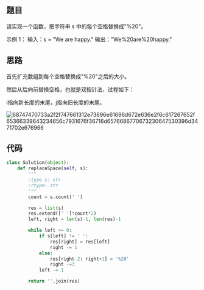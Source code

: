 题目
----
请实现一个函数，把字符串 s 中的每个空格替换成"%20"。

示例 1： 输入：s = "We are happy."
输出："We%20are%20happy."

思路
----
首先扩充数组到每个空格替换成"%20"之后的大小。

然后从后向前替换空格，也就是双指针法，过程如下：

i指向新长度的末尾，j指向旧长度的末尾。

![68747470733a2f2f747661312e73696e61696d672e636e2f6c617267652f65366339643234656c7931676f36716d6576686770673230647530396d3471702e676966](https://user-images.githubusercontent.com/62086490/145541738-0593c920-8766-4ff0-826f-dd63fc899950.gif)

代码
----
```python
class Solution(object):
    def replaceSpace(self, s):
        """
        :type s: str
        :rtype: str
        """
        count = s.count(' ')

        res = list(s)
        res.extend([' ']*count*2)
        left, right = len(s)-1, len(res)-1

        while left >= 0:
            if s[left] != ' ':
                res[right] = res[left]
                right -= 1
            else:
                res[right-2: right+1] = '%20'
                right -=3
            left -= 1

        return ''.join(res)
```
